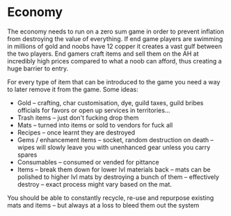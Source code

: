 # Economy

The economy needs to run on a zero sum game in order to prevent inflation from destroying the value of everything. If end game players are swimming in millions of gold and noobs have 12 copper it creates a vast gulf between the two players. End gamers craft items and sell them on the AH at incredibly high prices compared to what a noob can afford, thus creating a huge barrier to entry.

For every type of item that can be introduced to the game you need a way to later remove it from the game. Some ideas:

-   Gold – crafting, char customisation, dye, guild taxes, guild bribes officials for favors or open up services in territories...
-   Trash items – just don't fucking drop them
-   Mats – turned into items or sold to vendors for fuck all
-   Recipes – once learnt they are destroyed
-   Gems / enhancement items – socket, random destruction on death – wipes will slowly leave you with unenhanced gear unless you carry spares
-   Consumables – consumed or vended for pittance
-   Items – break them down for lower lvl materials back – mats can be polished to higher lvl mats by destroying a bunch of them – effectively destroy – exact process might vary based on the mat.

You should be able to constantly recycle, re-use and repurpose existing mats and items – but always at a loss to bleed them out the system
